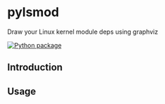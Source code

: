 # pylsmod

Draw your Linux kernel module deps using graphviz

[![Python package](https://github.com/mrmaximuzz/pylsmod/actions/workflows/python-package.yml/badge.svg)](https://github.com/mrmaximuzz/pylsmod/actions/workflows/python-package.yml)

## Introduction


## Usage


